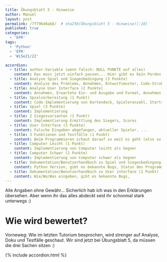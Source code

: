 ```yaml
---
title: Übungsblatt 5 - Hinweise
author: Manuel
layout: post
permalink: /7f79640ab8/  # sha256(Übungsblatt 5 - Hinweise)[:10]
published: true
categories:
  - 'EPR'
tags:
  - 'Python'
  - 'EPR'
  - 'WiSe21/22'

accordion:
  - title: author-Variable (wenn falsch: NULL PUNKTE auf alles)
    content: Das muss jetzt einfach passen... Hier gibt es kein Pardon. Im Zweifelsfall nachfragen :)
  - title: Analyse Spiel und Siegesbedingung (3 Punkte)
    content: Analyse des Problems, Annahmen, Entwurfsmuster, Code-Strukturierung, Herangehensweise, wie geht ihr vor bei Siegesbedingung? Erklärt kurz die 3 Funktionen (siehe Zusatzanforderung)
  - title: Analyse User Interface (2 Punkte)
    content: Annahmen, Erwartete Ein- und Ausgabe und Format, Annahmen zu falschen/ungültigen Eingaben, Designlogik (wie/warum so strukturiert)
  - title: Spielvorbereitung (1 Punkt)
    content: Code-Implementierung von Kartendeck, Spieleranzahl, Startspieler, Siegesstrategie
  - title: Spiel (3 Punkte)
    content: Implementierung
  - title: 2 Siegesvarianten (1 Punkt)
    content: Implementierung Ermittlung des Siegers, Scores
  - title: User Interface (3 Punkte)
    content: Falsche Eingaben abgefangen, aktueller Spieler, ...
  - title: 3 Funktionen und Testfälle (1 Punkt)
    content: Beim Programmieren schaut darauf so weit es geht (also so weit es sinnvoll ist) Code in Funktionen auszulagern. Warum? Code ist dadurch viel einfacher zu lesen und Fehler schneller erkennbar. Deshalb verlangen wir hier nach min. 3 Funktionen. Die Funktionen müssen auch getestet werden => bitte nicht vergessen!
  - title: Computer Leicht (1 Punkt)
    content: Implementierung von Computer leicht als Gegner
  - title: Computer Schwer (2 Punkte)
    content: Implementierung von Computer schwer als Gegner
  - title: Dokumentation/Benutzerhandbuch zu Spiel und Siegesbedingung (2 Punkte)
    content: Python Version, gibt es bekannte Bugs, Status des Programms
  - title: Dokumentation/Benutzerhandbuch zu User interface (1 Punkt)
    content: Wie/Wo/Was eingeben, gibt es bekannte Bugs, 
---
```


Alle Angaben ohne Gewähr... Sicherlich hab ich was in den Erklärungen übersehen. Aber wenn ihr das alles abdeckt seid ihr schonmal stark unterwegs :)

# Wie wird bewertet?

Vorneweg: Wie im letzten Tutorium besprochen, wird strenger auf Analyse, Doku und Testfälle geschaut. Wir sind jetzt bei Übungsblatt 5, da müssen die drei Sachen sitzen :)

{% include accordion.html %}
